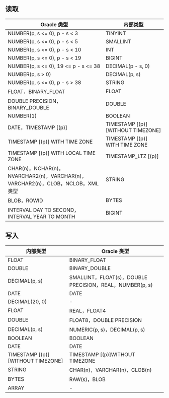 ## 读取

| Oracle 类型 | 内部类型 |
|---------|---------|
|NUMBER(p, s <= 0), p - s < 3	|TINYINT|
|NUMBER(p, s <= 0), p - s < 5	|SMALLINT|
|NUMBER(p, s <= 0), p - s < 10|	INT|
| NUMBER(p, s <= 0), p - s < 19	| BIGINT| 
| NUMBER(p, s <= 0), 19 <= p - s <= 38	| DECIMAL(p - s, 0)| 
| NUMBER(p, s > 0)	| DECIMAL(p, s)| 
| NUMBER(p, s <= 0), p - s > 38| 	STRING| 
| FLOAT，BINARY_FLOAT	| FLOAT| 
| DOUBLE PRECISION，BINARY_DOUBLE| 	DOUBLE| 
| NUMBER(1)	| BOOLEAN| 
| DATE，TIMESTAMP [(p)] | TIMESTAMP [(p)] [WITHOUT TIMEZONE]| 
| TIMESTAMP [(p)] WITH TIME ZONE	| TIMESTAMP [(p)] WITH TIME ZONE| 
| TIMESTAMP [(p)] WITH LOCAL TIME ZONE	| TIMESTAMP_LTZ [(p)]| 
| CHAR(n)，NCHAR(n)，NVARCHAR2(n)，VARCHAR(n)，VARCHAR2(n)，CLOB，NCLOB，XML 类型	| STRING| 
| BLOB，ROWID	|BYTES|
|INTERVAL DAY TO SECOND，INTERVAL YEAR TO MONTH	| BIGINT| 

## 写入

| 内部类型 | Oracle 类型 | 
|---------|---------|
| FLOAT| 	BINARY_FLOAT| 
| DOUBLE	| BINARY_DOUBLE| 
| DECIMAL(p, s)	| SMALLINT，FLOAT(s)，DOUBLE PRECISION，REAL，NUMBER(p, s)| 
| DATE	| DATE| 
| DECIMAL(20, 0)	| -| 
| FLOAT	| REAL，FLOAT4| 
| DOUBLE	| FLOAT8，DOUBLE PRECISION| 
| DECIMAL(p, s)	| NUMERIC(p, s)，DECIMAL(p, s)| 
| BOOLEAN	| BOOLEAN| 
| DATE	| DATE| 
|TIMESTAMP [(p)][WITHOUT TIMEZONE]	|TIMESTAMP [(p)]WITHOUT TIMEZONE|
|STRING	|CHAR(n)，VARCHAR(n)，CLOB(n)|
|BYTES	|RAW(s)，BLOB|
|ARRAY	|-|


